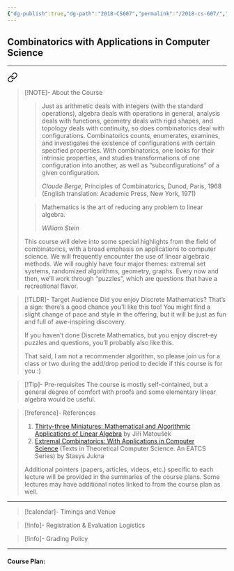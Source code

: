 ```yaml
---
{"dg-publish":true,"dg-path":"2018-CS607","permalink":"/2018-cs-607/","hide":true}
---
```



## Combinatorics with Applications in Computer Science
---



<div class="transclusion internal-embed is-loaded"><a class="markdown-embed-link" href="/descriptions/cs-607/" aria-label="Open link"><svg xmlns="http://www.w3.org/2000/svg" width="24" height="24" viewBox="0 0 24 24" fill="none" stroke="currentColor" stroke-width="2" stroke-linecap="round" stroke-linejoin="round" class="svg-icon lucide-link"><path d="M10 13a5 5 0 0 0 7.54.54l3-3a5 5 0 0 0-7.07-7.07l-1.72 1.71"></path><path d="M14 11a5 5 0 0 0-7.54-.54l-3 3a5 5 0 0 0 7.07 7.07l1.71-1.71"></path></svg></a><div class="markdown-embed">





> [!NOTE]- About the Course
> > Just as arithmetic deals with integers (with the standard operations), algebra deals with operations in general, analysis deals with functions, geometry deals with rigid shapes, and topology deals with continuity, so does combinatorics deal with configurations. Combinatorics counts, enumerates, examines, and investigates the existence of configurations with certain specified properties. With combinatorics, one looks for their intrinsic properties, and studies transformations of one configuration into another, as well as “subconfigurations” of a given configuration.
> > 
> > _Claude Berge_, Principles of Combinatorics, Dunod, Paris, 1968 (English translation: Academic Press, New York, 1971)
>
> > Mathematics is the art of reducing any problem to linear algebra.
> > 
> > _William Stein_
>
> This course will delve into some special highlights from the field of combinatorics, with a broad emphasis on applications to computer science. We will frequently encounter the use of linear algebraic methods. We will roughly have four major themes: extremal set systems, randomized algorithms, geometry, graphs. Every now and then, we’ll work through “puzzles”, which are questions that have a recreational flavor.

> [!TLDR]- Target Audience
> Did you enjoy Discrete Mathematics? That’s a sign: there’s a good chance you’ll like this too! You might find a slight change of pace and style in the offering, but it will be just as fun and full of awe-inspiring discovery.
>
> If you haven’t done Discrete Mathematics, but you enjoy discret-ey puzzles and questions, you’ll probably also like this.
>
> That said, I am not a recommender algorithm, so please join us for a class or two during the add/drop period to decide if this course is for you :)

> [!Tip]- Pre-requisites
> The course is mostly self-contained, but a general degree of comfort with proofs and some elementary linear algebra would be useful.

> [!reference]- References
> 1. [Thirty-three Miniatures: Mathematical and Algorithmic Applications of Linear Algebra](https://kam.mff.cuni.cz/~matousek/stml-53-matousek-1.pdf) by Jiří Matoušek
> 2. [Extremal Combinatorics: With Applications in Computer Science](https://www.amazon.in/Extremal-Combinatorics-Applications-Computer-Theoretical/dp/3642173632) (Texts in Theoretical Computer Science. An EATCS Series) by Stasys Jukna
> 
> Additional pointers (papers, articles, videos, etc.) specific to each lecture will be provided in the summaries of the course plans. Some lectures may have additional notes linked to from the course plan as well.

---



</div></div>


> [!calendar]- Timings and Venue
> 
>
>

> [!info]- Registration & Evaluation Logistics
> 

> [!info]- Grading Policy
> 
>

---

#### Course Plan: 

